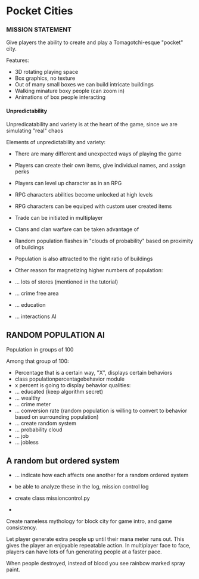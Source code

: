 <h1> Pocket Cities </h1>

<h3> MISSION STATEMENT </h3>

Give players the ability to create and play a Tomagotchi-esque "pocket" city. 

Features:

  - 3D rotating playing space
  - Box graphics, no texture 
  - Out of many small boxes we can build intricate buildings
  - Walking minature boxy people (can zoom in)
  - Animations of box people interacting
  

<h4> Unpredictability </h4>

Unpredicatability and variety is at the heart of the game, since we are simulating "real" chaos 

Elements of unpredictability and variety:
  - There are many different and unexpected ways of playing the game
  - Players can create their own items, give individual names, and assign perks
  - Players can level up character as in an RPG
  - RPG characters abilities become unlocked at high levels 
  - RPG characters can be equiped with custom user created items 
  - Trade can be initiated in multiplayer
  - Clans and clan warfare can be taken advantage of 
  
  - Random population flashes in "clouds of probability" based on proximity of buildings
  - Population is also attracted to the right ratio of buildings
  - Other reason for magnetizing higher numbers of population:
  - ... lots of stores (mentioned in the tutorial) 
  - ... crime free area
  - ... education
  - ... interactions AI

<H2> RANDOM POPULATION AI </H2>

Population in groups of 100


Among that group of 100: 
  - Percentage that is a certain way, "X", displays certain behaviors
  - class populationpercentagebehavior module 
  - x percent is going to display behavior qualities: 
  - ... educated (keep algorithm secret) 
  - ... wealthy
  - ... crime meter
  - ... conversion rate (random population is willing to convert to behavior based on surrounding population)
  - ... create random system
  - ... probability cloud
  - ... job
  - ... jobless

<h2> A random but ordered system </h2>

  - ... indicate how each affects one another for a random ordered system
  
  - be able to analyze these in the log, mission control log
  - create class missioncontrol.py 
  - 
  
  
  
  Create nameless mythology for block city for game intro, and game consistency. 
  
  Let player generate extra people up until their mana meter runs out. This gives the player an enjoyable repeatable action. In multiplayer face to face, players can have lots of fun generating people at a faster pace. 
  
  When people destroyed, instead of blood you see rainbow marked spray paint. 
  
  
  
  
